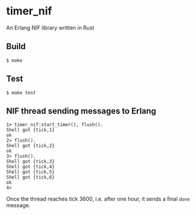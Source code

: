 # timer_nif

An Erlang NIF library written in Rust

## Build

    $ make

## Test

    $ make test

## NIF thread sending messages to Erlang

    1> timer_nif:start_timer(), flush().
    Shell got {tick,1}
    ok
    2> flush().
    Shell got {tick,2}
    ok
    3> flush().
    Shell got {tick,3}
    Shell got {tick,4}
    Shell got {tick,5}
    Shell got {tick,6}
    ok
    4>

Once the thread reaches tick 3600, i.e. after one hour, it sends a final
`done` message.
